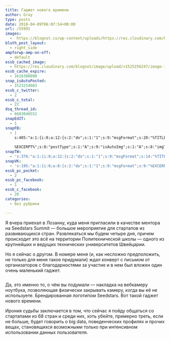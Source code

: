 ```yaml
---
title: Гаджет нового времени
author: Gray
type: posts
date: 2018-04-09T06:07:54+00:00
url: /55991
images:
  -  https://blognot.co/wp-content/uploads/https://res.cloudinary.com/blognot/image/upload/v1525256247/image-1_tkcnlg.jpg
bluth_post_layout:
  - right_side
ampforwp-amp-on-off:
  - default
essb_cached_image:
  - https://res.cloudinary.com/blognot/image/upload/v1525256247/image-1_tkcnlg.jpg
essb_cache_expire:
  - 1616380090
snap_isAutoPosted:
  - 1523254083
essb_c_twitter:
  - 2
essb_c_total:
  - 22
dsq_thread_id:
  - 6603040552
snapEdIT:
  - 1
snapFB:
  - |
    s:405:"a:1:{i:0;a:12:{s:2:"do";s:1:"1";s:9:"msgFormat";s:20:"%TITLE%
    
    %EXCERPT%";s:8:"postType";s:1:"A";s:9:"isAutoImg";s:1:"A";s:8:"imgToUse";s:0:"";s:9:"isAutoURL";s:1:"A";s:8:"urlToUse";s:0:"";s:4:"doFB";i:0;s:8:"isPosted";s:1:"1";s:4:"pgID";s:32:"133222213376133_1880461568652180";s:7:"postURL";s:62:"http://www.facebook.com/133222213376133/posts/1880461568652180";s:5:"pDate";s:19:"2018-04-09 06:08:01";}}";
snapTW:
  - 's:376:"a:1:{i:0;a:12:{s:2:"do";s:1:"1";s:9:"msgFormat";s:14:"%TITLE%  %URL%";s:8:"attchImg";s:1:"1";s:9:"isAutoImg";s:1:"A";s:8:"imgToUse";s:0:"";s:9:"isAutoURL";s:1:"A";s:8:"urlToUse";s:0:"";s:4:"doTW";i:0;s:8:"isPosted";s:1:"1";s:4:"pgID";s:18:"983225004098760704";s:7:"postURL";s:53:"https://twitter.com/gray_ru/status/983225004098760704";s:5:"pDate";s:19:"2018-04-09 06:08:03";}}";'
snapVK:
  - 's:195:"a:1:{i:0;a:8:{s:2:"do";s:1:"1";s:9:"msgFormat";s:9:"%EXCERPT%";s:8:"postType";s:1:"I";s:9:"isAutoImg";s:1:"A";s:8:"imgToUse";s:0:"";s:9:"isAutoURL";s:1:"A";s:8:"urlToUse";s:0:"";s:4:"doVK";i:0;}}";'
essb_pc_pocket:
  - 2
essb_pc_facebook:
  - 1
essb_c_facebook:
  - 20
categories:
  - Без рубрики

---
```








Я вчера приехал в Лозанну, куда меня пригласили в качестве ментора на Seedstars Summit — большое мероприятие для стартапов из развивающихся стран. Развлекаться мы будем четыре дня, причем происходит это всё на территории Политехнической школы — одного из крупнейших и ведущих технических университетов Швейцарии.

Но я сейчас о другом. В номере меня (и, как несложно предположить, не только для меня такое придумали) ждал конверт с письмом от организаторов с благодарностями за участие и в нем был вложен один очень маленький гаджет.<figure class="wp-block-image">

<img data-attachment-id="56013" data-permalink="https://blognot.co/55991/image-1-3" data-orig-file="https://i0.wp.com/blognot.co/wp-content/uploads/https://i1.wp.com/res.cloudinary.com/blognot/image/upload/v1525256247/image-1_tkcnlg.jpg?w=740&#038;ssl=1?fit=960%2C1280&ssl=1" data-orig-size="960,1280" data-comments-opened="0" data-image-meta="{&quot;aperture&quot;:&quot;1.8&quot;,&quot;credit&quot;:&quot;&quot;,&quot;camera&quot;:&quot;iPhone X&quot;,&quot;caption&quot;:&quot;&quot;,&quot;created_timestamp&quot;:&quot;1523260621&quot;,&quot;copyright&quot;:&quot;&quot;,&quot;focal_length&quot;:&quot;4&quot;,&quot;iso&quot;:&quot;100&quot;,&quot;shutter_speed&quot;:&quot;0.14285714285714&quot;,&quot;title&quot;:&quot;&quot;,&quot;orientation&quot;:&quot;1&quot;}" data-image-title="image-1" data-image-description="" data-medium-file="https://i0.wp.com/blognot.co/wp-content/uploads/https://i1.wp.com/res.cloudinary.com/blognot/image/upload/v1525256247/image-1_tkcnlg.jpg?w=740&#038;ssl=1?fit=225%2C300&ssl=1" data-large-file="https://i0.wp.com/blognot.co/wp-content/uploads/https://i1.wp.com/res.cloudinary.com/blognot/image/upload/v1525256247/image-1_tkcnlg.jpg?w=740&#038;ssl=1?fit=740%2C987&ssl=1" src="https://i1.wp.com/res.cloudinary.com/blognot/image/upload/v1525256247/image-1_tkcnlg.jpg?w=740&#038;ssl=1" alt="" class="wp-image-56013" data-recalc-dims="1" /> </figure> 

Да, это именно то, о чём вы подумали — накладка на вебкамеру ноутбука, позволяющая физически закрывать камеру, когда вы её не используете. Брендированная логотипом Seedstars. Вот такой гаджет нового времени.

Ирония судьбы заключается в том, что сейчас я пойду общаться со стартапами из 68 стран и среди них, хоть убейте, примерно треть, если не больше, будет говорить о big data, поведенческих профилях и прочих вещах, становящихся возможными только при интенсивном использовании данных пользователя.